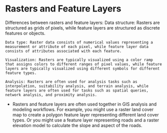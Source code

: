 # Rasters and Feature Layers
Differences between rasters and feature layers:
    Data structure: Rasters are structured as grids of pixels, while feature layers are structured as discrete features or objects.

    Data type: Raster data consists of numerical values representing a measurement or attribute of each pixel, while feature layer data consists of attributes associated with each feature.

    Visualization: Rasters are typically visualized using a color ramp that assigns colors to different ranges of pixel values, while feature layers are typically visualized using different symbols for different feature types.

    Analysis: Rasters are often used for analysis tasks such as interpolation, suitability analysis, and terrain analysis, while feature layers are often used for tasks such as spatial queries, network analysis, and proximity analysis.

* Rasters and feature layers are often used together in GIS analysis and modeling workflows. For example, you might use a raster land cover map to create a polygon feature layer representing different land cover types. Or you might use a feature layer representing roads and a raster elevation model to calculate the slope and aspect of the roads. 